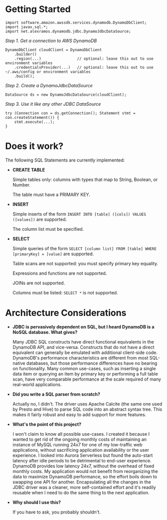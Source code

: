 # Getting Started

```
import software.amazon.awssdk.services.dynamodb.DynamoDbClient;
import javax.sql.*;
import net.alexramos.dynamodb.jdbc.DynamoJdbcDataSource;
```

*Step 1. Get a connection to AWS DynamoDB*

```
DynamoDbClient cloudClient = DynamoDbClient
    .builder()
    .region(...)                // optional: leave this out to use environment variables
    .credentialsProvider(...)   // optional: leave this out to use ~/.aws/config or environment variables
    .build();
```

*Step 2. Create a DynamoJdbcDataSource*

```
DataSource ds = new DynamoJdbcDataSource(cloudClient);
```

*Step 3. Use it like any other JDBC DataSource*

```
try (Connection con = ds.getConnection(); Statement stmt = con.createStatement()) {
    stmt.execute(...);
}
```

# Does it work?

The following SQL Statements are currently implemented:

 * **CREATE TABLE**
 
   Simple tables only: columns with types that map to String, Boolean, or Number.
   
   The table must have a PRIMARY KEY.
   
 * **INSERT**
 
   Simple inserts of the form `INSERT INTO [table] ([cols]) VALUES ([values])` are supported.
   
   The column list must be specified.

 * **SELECT**
 
   Simple queries of the form `SELECT [column list] FROM [table] WHERE [primaryKey] = [value]` are supported.
   
   Table scans are not supported: you must specify primary key equality.
   
   Expressions and functions are not supported. 
   
   JOINs are not supported. 
   
   Columns must be listed: `SELECT *` is not supported.

# Architecture Considerations


 * **JDBC is pervasively dependent on SQL, but I heard DynamoDB is a NoSQL database. What gives?**

   Many JDBC SQL constructs have direct functional equivalents in the DynamoDB API, and vice-versa. Constructs
   that do not have a direct equivalent can generally be emulated with additional client-side code. DynamoDB's
   performance characteristics are different from most SQL-native databases, but those performance
   differences have no bearing on functionality. Many common use-cases, such as inserting a single data item
   or querying an item by primary key or performing a full table scan, have very comparable performance 
   at the scale required of many real-world applications. 

 * **Did you write a SQL parser from scratch?**
 
   Actually no, I didn't. The driver uses Apache Calcite (the same one used by Presto and Hive) to parse SQL
   code into an abstract syntax tree. This makes it fairly robust and easy to add support for more
   features.

 * **What's the point of this project?**
 
   I won't claim to know all possible use-cases. I created it because I wanted to get rid of the ongoing monthly
   costs of maintaining an instance of MySQL running 24x7 for one of my low-traffic web applications, without 
   sacrificing application availability or the user experience.
   I looked into Aurora Serverless but found the auto-start latency after idle periods to be detrimental to
   end-user experience. DynamoDB provides low latency 24x7, without the overhead of fixed monthly costs.
   My application would not benefit from reorganizing the data to maximize DynamoDB performance, so the effort
   boils down to swapping one API for another. Encapsulating all the changes in the JDBC driver was a cleaner,
   more self-contained effort and it's readily reusable when I need to do the same thing to the next application.

 * **Why should I use this?**

   If you have to ask, you probably shouldn't.

